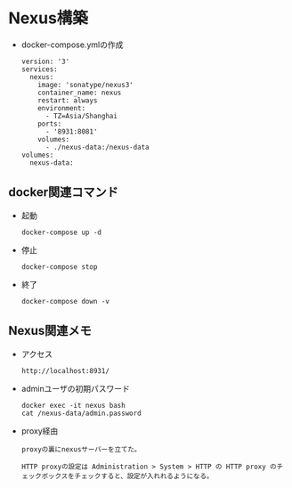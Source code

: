 # Nexus構築

* docker-compose.ymlの作成
  ```
  version: '3'
  services:
    nexus:
      image: 'sonatype/nexus3'
      container_name: nexus
      restart: always
      environment:
        - TZ=Asia/Shanghai
      ports:
        - '8931:8081'
      volumes:
        - ./nexus-data:/nexus-data
  volumes:
    nexus-data:
  ```

## docker関連コマンド
* 起動
  ```
  docker-compose up -d
  ```

* 停止
  ```
  docker-compose stop
  ```

* 終了
  ```
  docker-compose down -v
  ```


## Nexus関連メモ
* アクセス
  ```
  http://localhost:8931/
  ```

* adminユーザの初期パスワード
  ```
  docker exec -it nexus bash
  cat /nexus-data/admin.password
  ```


* proxy経由
  ```
  proxyの裏にnexusサーバーを立てた。

  HTTP proxyの設定は Administration > System > HTTP の HTTP proxy のチェックボックスをチェックすると、設定が入れれるようになる。
  ```